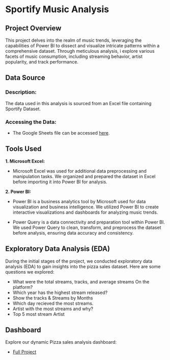 # Sportify Music Analysis

## Project Overview
This project delves into the realm of music trends, leveraging the capabilities of Power BI to dissect and visualize intricate patterns within a comprehensive dataset. Through meticulous analysis, i explore various facets of music consumption, including streaming behavior, artist popularity, and track performance.

## Data Source

### Description:
The data used in this analysis is sourced from an Excel file containing Sportify Dataset.


### Accessing the Data:
- The Google Sheets file can be accessed [here](https://docs.google.com/spreadsheets/d/14aek6o5HgdqZY6A_LUFv0LygxRyirlxl/edit?usp=drive_link&ouid=114685925906536872929&rtpof=true&sd=true).

## Tools Used
**1. Microsoft Excel:**
   - Microsoft Excel was used for additional data preprocessing and manipulation tasks. We organized and prepared the dataset in Excel before importing it into Power BI for analysis.
     
**2. Power BI:**
   - Power BI is a business analytics tool by Microsoft used for data visualization and business intelligence. We utilized Power BI to create interactive visualizations and dashboards for analyzing music trends.

   - Power Query is a data connectivity and preparation tool within Power BI. We used Power Query to clean, transform, and preprocess the dataset before analysis, ensuring data accuracy and consistency.

## Exploratory Data Analysis (EDA)

During the initial stages of the project, we conducted exploratory data analysis (EDA) to gain insights into the pizza sales dataset. Here are some questions we explored:

- What were the total streams, tracks, and average streams On the platform?
- Which year has the highest stream released?
- Show the tracks & Streams by Months
- Which day recieved the most streams.
- Artist with the most streams and why?
- Top 5 most stream Artist

## Dashboard
 Explore our dynamic Pizza sales analysis dashboard:
- [Full Project](https://github.com/Timmycode1/Excel-Pizza-Shop-Data-Analysis/blob/main/Pizza%20Sales%20Project.xlsx)







